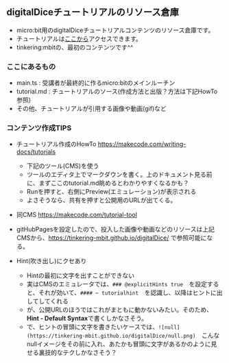 ## digitalDiceチュートリアルのリソース倉庫

* micro:bit用のdigitalDiceチュートリアルコンテンツのリソース倉庫です。
* チュートリアルは[ここから](https://makecode.microbit.org/#tutorial:57120-89742-08917-48452)アクセスできます。
* tinkering:mbitの、最初のコンテンツです^^

### ここにあるもの
* main.ts : 受講者が最終的に作るmicro:bitのメインルーチン
* tutorial.md : チュートリアルのソース(作成方法と出版？方法は下記HowTo参照)
* その他、チュートリアルが引用する画像や動画(gif)など

### コンテンツ作成TIPS
* チュートリアル作成のHowTo https://makecode.com/writing-docs/tutorials
  * 下記のツール(CMS)を使う
  * ツールのエディタ上でマークダウンを書く。上のドキュメント見る前に、まずここのtutorial.md眺めるとわかりやすくなるかも？
  * Runを押すと、右側にPreview(エミュレーション)が表示される
  * よさそうなら、共有を押すと公開用のURLが出てくる。
* 同CMS https://makecode.com/tutorial-tool
* gitHubPagesを設定したので、投入した画像や動画などのリソースは上記CMSから、https://tinkering-mbit.github.io/digitalDice/ で参照可能になる。

* Hint(吹き出し)にクセあり
  * Hintの最初に文字を出すことができない
  * 実はCMSのエミュレータでは、```### @explicitHints true```　を設定すると、それが効いて、```#### ~ tutorialhint```　を認識し、以降はヒントに出してしてくれる
  * が、公開URLのほうではこれがまともに動かないみたい。そのため、**Hint - Default Syntax**で書くしかなさそう。
  * で、ヒントの冒頭に文字を書きたいケースでは、```![null](https://tinkering-mbit.github.io/digitalDice/null.png)```　こんなnullイメージをその前に入れ、あたかも冒頭に文字があるかのように見せる裏技的なテクしかなさそう？
